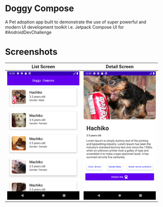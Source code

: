 # Doggy Compose 

A Pet adoption app built to demonstrate the use of super powerful and modern UI development toolkit 
i.e. Jetpack Compose UI for #AndroidDevChallenge


# Screenshots
List Screen | Detail Screen
--- | --- |
![](https://github.com/cpratik711/DoggyComposeAndroidChallenge/blob/master/screenshots/screenshot2.png) | ![](https://github.com/cpratik711/DoggyComposeAndroidChallenge/blob/master/screenshots/screenshot1.png) 
